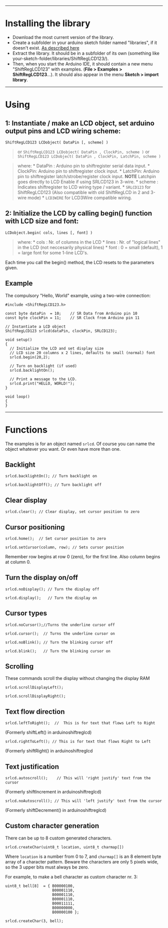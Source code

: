 


---


# Installing the library #

  * Download the most current version of the library.
  * Create a subfolder in your arduino sketch folder named "libraries", if it doesn't exist. [As described here](http://arduino.cc/blog/?p=313=1)
  * Extract the library. It should be in a subfolder of its own (something like your-sketch-folder/libraries/ShiftRegLCD123/).
  * Then, when you start the Arduino IDE, it should contain a new menu "ShiftRegLCD123" with examples. (**File > Examples > ShiftRegLCD123**...). It should also appear in the menu **Sketch > import library**.



---


# Using #

## 1: Instantiate / make an LCD object, set arduino output pins and LCD wiring scheme: ##

`ShiftRegLCD123 LCDobject( DataPin [, scheme] )`
> or
`ShiftRegLCD123 LCDobject( DataPin , ClockPin, scheme )`
> or
`ShiftRegLCD123 LCDobject( DataPin , ClockPin, LatchPin, scheme )`

> where:
    * DataPin : Arduino pin to shiftregister serial data input.
    * ClockPin: Arduino pin to shiftregister clock input.
    * LatchPin: Arduino pin to shiftregister latch/strobe/register clock input. **NOTE** Latchpin goes directly to LCD Enable if using SRLCD123 in 3-wire.
    * scheme  : Indicates shiftregister to LCD wiring type / variant.
      * `SRLCD123` for ShiftRegLCD123 (Also compatible with old ShiftRegLCD in 2 and 3-wire mode)
      * `LCD3WIRE` for LCD3Wire compatible wiring.

## 2: Initialize the LCD by calling begin() function with LCD size and font: ##

`LCDobject.begin( cols, lines [, font] )`

> where:
    * cols  : Nr. of columns in the LCD
    * lines : Nr. of "logical lines" in the LCD (not neccesarily physical lines)
    * font  : 0 = small (default), 1 = large font for some 1-line LCD's.

Each time you call the begin() method, the LCD resets to the parameters given.


## Example ##

The compulsory "Hello, World" example, using a two-wire connection:

```
#include <ShiftRegLCD123.h>

const byte dataPin  = 10;    // SR Data from Arduino pin 10
const byte clockPin = 11;    // SR Clock from Arduino pin 11

// Instantiate a LCD object
ShiftRegLCD123 srlcd(dataPin, clockPin, SRLCD123);

void setup()
{
  // Initialize the LCD and set display size
  // LCD size 20 columns x 2 lines, defaults to small (normal) font
  srlcd.begin(20,2);
  
  // Turn on backlight (if used)
  srlcd.backlightOn();
  
  // Print a message to the LCD.
  srlcd.print("HELLO, WORLD!");
}

void loop()
{
}
```



---


# Functions #

The examples is for an object named `srlcd`. Of course you can name the object whatever you want. Or even have more than one.


## Backlight ##
```
srlcd.backlightOn(); // Turn backlight on
```
```
srlcd.backlightOff(); // Turn backlight off
```


## Clear display ##
```
srlcd.clear(); // Clear display, set cursor position to zero
```


## Cursor positioning ##
```
srlcd.home();  // Set cursor position to zero
```
```
srlcd.setCursor(column, row); // Sets cursor position
```
Remember row begins at row 0 (zero), for the first line.
Also column begins at column 0.


## Turn the display on/off ##
```
srlcd.noDisplay(); // Turn the display off
```
```
srlcd.display();   // Turn the display on
```


## Cursor types ##
```
srlcd.noCursor();//Turns the underline cursor off
```
```
srlcd.cursor();  // Turns the underline cursor on
```

```
srlcd.noBlink(); // Turn the blinking cursor off
```
```
srlcd.blink();   // Turn the blinking cursor on
```


## Scrolling ##
These commands scroll the display without changing the display RAM
```
srlcd.scrollDisplayLeft();
```
```
srlcd.scrollDisplayRight();
```


## Text flow direction ##
```
srlcd.leftToRight();  //  This is for text that flows Left to Right
```
(Formerly shiftLeft() in arduinoshiftreglcd)

```
srlcd.rightToLeft(); // This is for text that flows Right to Left
```
(Formerly shiftRight() in arduinoshiftreglcd


## Text justification ##
```
srlcd.autoscroll();    // This will 'right justify' text from the cursor
```
(Formerly shiftIncrement in arduinoshiftreglcd)

```
srlcd.noAutoscroll(); // This will 'left justify' text from the cursor
```
(Formerly shiftDecrement() in arduinoshiftreglcd)



## Custom character generation ##
There can be up to 8 custom generated characters.
```
srlcd.createChar(uint8_t location, uint8_t charmap[])
```
Where `location` is a number from 0 to 7, and `charmap[]` is an 8 element byte array of a character pattern. Beware the characters are only 5 pixels wide, so the 3 upper bits must always be zero.

For example, to make a bell character as custom character nr. 3:

```
uint8_t bell[8]  = { B00000100,
                     B00001110,
                     B00001110,
                     B00001110,
                     B00011111,
                     B00000000,
                     B00000100 };

srlcd.createChar(3, bell);
```